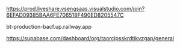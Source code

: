 https://prod.liveshare.vsengsaas.visualstudio.com/join?6EFAD09385BAA6FE706518F490ED8205547C


bt-production-bacf.up.railway.app

https://supabase.com/dashboard/org/taorclpsskrdtikvzgap/general
